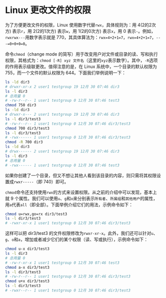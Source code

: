 # Linux 更改文件的权限

为了方便更改文件的权限，Linux 使用数字代替`rwx`，具体规则为：用 4(2的2次方) 表示`r`，用 2(2的1次方) 表示`w`，用 1(2的0次方) 表示`x`，用 0 表示`-`。例如，`rwxrwx---`用数字表示就是 770，其具体算法为：`rwx=4+2+1=7`，`rwx=4+2+1=7`，`---=0+0+0=0`。

命令`chmod`（change mode 的简写）用于改变用户对文件或目录的读、写和执行权限，其格式为：`chmod [-R] xyz 文件名`（这里的`xyz`表示数字）。其中，`-R`选项的作用表示级联更改。值得注意的是，在 Linux 系统中，一个目录的默认权限为 755，而一个文件的默认权限为 644。下面我们举例说明一下：

```sh
ls -ld dir3
# drwxr-xr-x 2 user1 testgroup 19 12月 30 07:46 dir3
ls -l dir3
# 总用量 0
# -rw-r--r-- 1 user1 testgroup 0 12月 30 07:46 test3
chmod 750 dir3
ls -ld dir3
# drwxr-x--- 2 user1 testgroup 19 12月 30 07:46 dir3
ls -l dir3/test3
# -rw-r--r-- 1 user1 testgroup 0 12月 30 07:46 dir3/test3
chmod 700 dir3/test3
ls -l dir3/test3
# -rwx------ 1 user1 testgroup 0 12月 30 07:46 dir3/test3
chmod -R 700 dir3
ls -ld dir3
# drwx------ 2 user1 testgroup 19 12月 30 07:46 dir3
ls -l dir3
# 总用量 0
# -rwx------ 1 user1 testgroup 0 12月 30 07:46 test3
```

如果你创建了一个目录，但又不想让其他人看到该目录的内容，则只需将其权限设置成`rwxr-----`（即 740）即可。

`chmod`命令还支持使用`rwx`的方式来设置权限。从之前的介绍中可以发现，基本上就 9 个属性。我们可以使用`u`、`g`和`o`来分别表示`所有者`、`所属组`和`其他用户`的属性，用`a`代表`all`（即全部）。下面举例介绍它们的用法，示例命令如下：

```sh
chmod u=rwx,go=rx dir3/test3
ls -l dir3/test3
# -rwxr-xr-x 1 user1 testgroup 0 12月 30 07:46 dir3/test3
```

这样可以把 dir3/test3 的文件权限修改为`rwxr-xr-x`。此外，我们还可以针对`u`、`g`、`o`和`a`，增加或者减少它们的某个权限（读、写或执行），示例命令如下：

```sh
chmod u-x dir3/test3
ls -l dir3
# 总用量 0
# -rw-r-xr-x 1 user1 testgroup 0 12月 30 07:46 test3
chmod a-x dir3/test3
ls -l dir3/test3
# -rw-r--r-- 1 user1 testgroup 0 12月 30 07:46 dir3/test3
chmod u+x dir3/test3
ls -l dir3/test3
# -rwxr--r-- 1 user1 testgroup 0 12月 30 07:46 dir3/test3
```